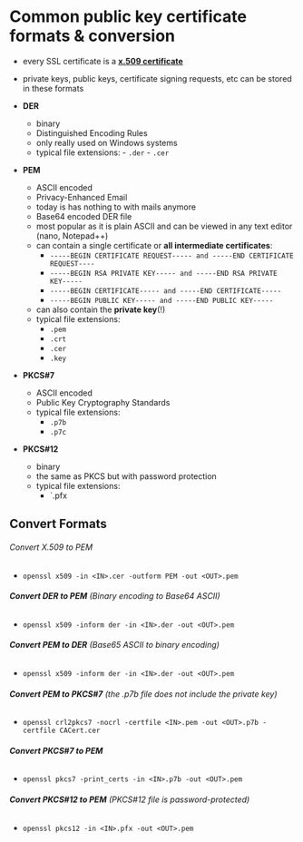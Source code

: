# Common public key certificate formats & conversion

- every SSL certificate is a **[x.509 certificate](https://en.wikipedia.org/wiki/X.509)**
- private keys, public keys, certificate signing requests, etc can be stored in these formats

- **DER**
	- binary
	- Distinguished Encoding Rules
	- only really used on Windows systems
	- typical file extensions: 
			- `.der`
			- `.cer`
- **PEM**
	- ASCII encoded
	- Privacy-Enhanced Email
	- today is has nothing to with mails anymore
	- Base64 encoded DER file
	- most popular as it is plain ASCII and can be viewed in any text editor (nano, Notepad++)
	- can contain a single certificate or **all intermediate certificates**:
		- `-----BEGIN CERTIFICATE REQUEST----- and -----END CERTIFICATE REQUEST----`
		- `-----BEGIN RSA PRIVATE KEY----- and -----END RSA PRIVATE KEY-----`
		- `-----BEGIN CERTIFICATE----- and -----END CERTIFICATE-----`
		- `-----BEGIN PUBLIC KEY----- and -----END PUBLIC KEY-----`
	- can also contain the **private key**(!)
	- typical file extensions:
		- `.pem`
		- `.crt`
		- `.cer`
		- `.key`
- **PKCS#7**
	- ASCII encoded
	- Public Key Cryptography Standards
	- typical file extensions:
		- `.p7b`
		- `.p7c`
-  **PKCS#12**
	- binary
	- the same as PKCS but with password protection
	- typical file extensions:
		- `.pfx

## Convert Formats

###### Convert X.509 to PEM
- `openssl x509 -in <IN>.cer -outform PEM -out <OUT>.pem`

###### **Convert DER to PEM** (Binary encoding to Base64 ASCII)
- `openssl x509 -inform der -in <IN>.der -out <OUT>.pem`

###### **Convert PEM to DER** (Base65 ASCII to binary encoding)
- `openssl x509 -inform der -in <IN>.der -out <OUT>.pem`

###### **Convert PEM to PKCS#7** (the .p7b file does not include the private key)
- `openssl crl2pkcs7 -nocrl -certfile <IN>.pem -out <OUT>.p7b -certfile CACert.cer`

###### **Convert PKCS#7 to PEM**
- `openssl pkcs7 -print_certs -in <IN>.p7b -out <OUT>.pem`

###### **Convert PKCS#12 to PEM** (PKCS#12 file is password-protected)
- `openssl pkcs12 -in <IN>.pfx -out <OUT>.pem`
